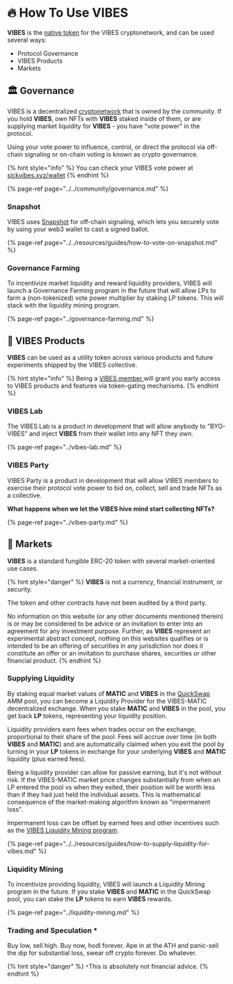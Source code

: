 # 🔥 How To Use VIBES

**VIBES** is the [native token](./) for the VIBES cryptonetwork, and can be used several ways:

* Protocol Governance
* VIBES Products
* Markets

## 🏛️ Governance

VIBES is a decentralized [cryptonetwork](./) that is owned by the community. If you hold **VIBES**, own NFTs with **VIBES** staked inside of them, or are supplying market liquidity for **VIBES** - you have "vote power" in the protocol. 

Using your vote power to influence, control, or direct the protocol via off-chain signaling or on-chain voting is known as crypto governance.

{% hint style="info" %}
You can check your VIBES vote power at [sickvibes.xyz/wallet](https://sickvibes.xyz/wallet)
{% endhint %}

{% page-ref page="../../community/governance.md" %}

### Snapshot

VIBES uses [Snapshot](https://snapshot.org/#/sickvibes.eth) for off-chain signaling, which lets you securely vote by using your web3 wallet to cast a signed ballot. 

{% page-ref page="../../resources/guides/how-to-vote-on-snapshot.md" %}

### Governance Farming

To incentivize market liquidity and reward liquidity providers, VIBES will launch a Governance Farming program in the future that will allow LPs to farm a \(non-tokenized\) vote power multiplier by staking LP tokens. This will stack with the liquidity mining program.

{% page-ref page="../governance-farming.md" %}

## 🧪 VIBES Products

**VIBES** can be used as a utility token across various products and future experiments shipped by the VIBES collective.

{% hint style="info" %}
Being a [VIBES member ](../../community/governance.md#membership-threshold)will grant you early access to VIBES products and features via token-gating mechanisms.
{% endhint %}

### VIBES Lab

The VIBES Lab is a product in development that will allow anybody to "BYO-VIBES" and inject **VIBES** from their wallet into any NFT they own.

{% page-ref page="../vibes-lab.md" %}

### VIBES Party

VIBES Party is a product in development that will allow VIBES members to exercise their protocol vote power to bid on, collect, sell and trade NFTs as a collective. 

**What happens when we let the VIBES hive mind start collecting NFTs?**

{% page-ref page="../vibes-party.md" %}

## 🤑 Markets

**VIBES** is a standard fungible ERC-20 token with several market-oriented use cases.

{% hint style="danger" %}
**VIBES** is not a currency, financial instrument, or security. 

The token and other contracts have not been audited by a third party.

No information on this website \(or any other documents mentioned therein\) is or may be considered to be advice or an invitation to enter into an agreement for any investment purpose. Further, as **VIBES** represent an experimental abstract concept, nothing on this websites qualifies or is intended to be an offering of securities in any jurisdiction nor does it constitute an offer or an invitation to purchase shares, securities or other financial product.
{% endhint %}

### Supplying Liquidity

By staking equal market values of **MATIC** and **VIBES** in the [QuickSwap](https://quickswap.exchange/#/add/0xd269af9008c674b3814b4830771453d6a30616eb/ETH) AMM pool, you can become a Liquidity Provider for the VIBES-MATIC decentralized exchange. When you stake **MATIC** and **VIBES** in the pool, you get back **LP** tokens, representing your liquidity position.

Liquidity providers earn fees when trades occur on the exchange, proportional to their share of the pool. Fees will accrue over time \(in both **VIBES** and **MATIC**\) and are automatically claimed when you exit the pool by turning in your **LP** tokens in exchange for your underlying **VIBES** and **MATIC** liquidity \(plus earned fees\).

Being a liquidity provider can allow for passive earning, but it's not without risk. If the VIBES-MATIC market price changes substantially from when an LP entered the pool vs when they exited, their position will be worth less than if they had just held the individual assets. This is mathematical consequence of the market-making algorithm known as "impermanent loss".

Impermanent loss can be offset by earned fees and other incentives such as the [VIBES Liquidity Mining program](../liquidity-mining.md).

{% page-ref page="../../resources/guides/how-to-supply-liquidity-for-vibes.md" %}

### Liquidity Mining

To incentivize providing liquidity, VIBES will launch a Liquidity Mining program in the future. If you stake **VIBES** and **MATIC** in the QuickSwap pool, you can stake the **LP** tokens to earn **VIBES** rewards.

{% page-ref page="../liquidity-mining.md" %}

### Trading and Speculation \*

Buy low, sell high. Buy now, hodl forever. Ape in at the ATH and panic-sell the dip for substantial loss, swear off crypto forever. Do whatever.

{% hint style="danger" %}
`*`This is absolutely not financial advice.
{% endhint %}

